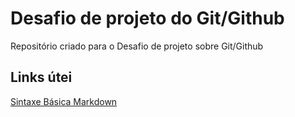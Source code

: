 # Desafio de projeto do Git/Github
Repositório criado para o Desafio de projeto sobre Git/Github

## Links útei
[Sintaxe Básica Markdown](https://www.markdownguide.org/basic-syntax)
